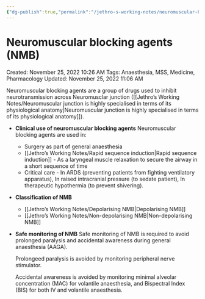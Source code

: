 ```yaml
---
{"dg-publish":true,"permalink":"/jethro-s-working-notes/neuromuscular-blocking-agents-nmb/","dgPassFrontmatter":true}
---
```



# Neuromuscular blocking agents (NMB)

Created: November 25, 2022 10:26 AM
Tags: Anaesthesia, MSS, Medicine, Pharmacology
Updated: November 25, 2022 11:06 AM

Neuromuscular blocking agents are a group of drugs used to inhibit neurotransmission across Neuromusclar junction ([[Jethro’s Working Notes/Neuromuscular junction is highly specialised in terms of its physiological anatomy\|Neuromuscular junction is highly specialised in terms of its physiological anatomy]]).

- **Clinical use of neuromuscular blocking agents**
    Neuromuscular blocking agents are used in:
    - Surgery as part of general anaesthesia
    - [[Jethro’s Working Notes/Rapid sequence induction\|Rapid sequence induction]] - As a laryngeal muscle relaxation to secure the airway in a short sequence of time
    - Critical care - In ARDS (preventing patients from fighting ventilatory apparatus), In raised intracranial pressure (to sedate patient), In therapeutic hypothermia (to prevent shivering).
- **Classification of NMB**
    - [[Jethro’s Working Notes/Depolarising NMB\|Depolarising NMB]]
    - [[Jethro’s Working Notes/Non-depolarising NMB\|Non-depolarising NMB]]
- **Safe monitoring of NMB**
    Safe monitoring of NMB is required to avoid prolonged paralysis and accidental awareness during general anaesthesia (AAGA).
    
    Prolongeed paralysis is avoided by monitoring peripheral nerve stimulator.
    
    Accidental awareness is avoided by monitoring minimal alveolar concentration (MAC) for volantile anaesthesia, and Bispectral Index (BIS) for both IV and volantile anaesthesia.